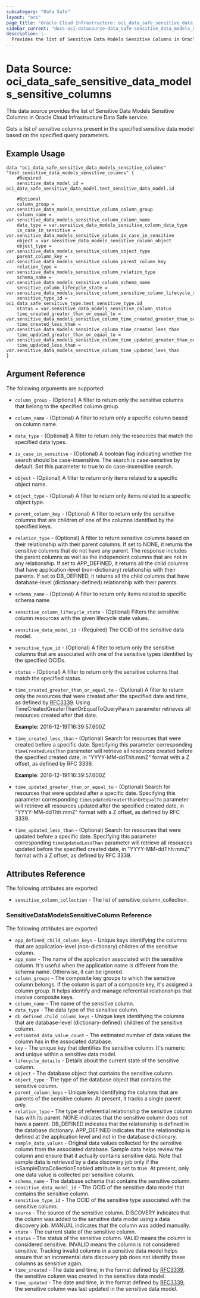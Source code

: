```yaml
---
subcategory: "Data Safe"
layout: "oci"
page_title: "Oracle Cloud Infrastructure: oci_data_safe_sensitive_data_models_sensitive_columns"
sidebar_current: "docs-oci-datasource-data_safe-sensitive_data_models_sensitive_columns"
description: |-
  Provides the list of Sensitive Data Models Sensitive Columns in Oracle Cloud Infrastructure Data Safe service
---
```


# Data Source: oci_data_safe_sensitive_data_models_sensitive_columns
This data source provides the list of Sensitive Data Models Sensitive Columns in Oracle Cloud Infrastructure Data Safe service.

Gets a list of sensitive columns present in the specified sensitive data model based on the specified query parameters.


## Example Usage

```hcl
data "oci_data_safe_sensitive_data_models_sensitive_columns" "test_sensitive_data_models_sensitive_columns" {
	#Required
	sensitive_data_model_id = oci_data_safe_sensitive_data_model.test_sensitive_data_model.id

	#Optional
	column_group = var.sensitive_data_models_sensitive_column_column_group
	column_name = var.sensitive_data_models_sensitive_column_column_name
	data_type = var.sensitive_data_models_sensitive_column_data_type
	is_case_in_sensitive = var.sensitive_data_models_sensitive_column_is_case_in_sensitive
	object = var.sensitive_data_models_sensitive_column_object
	object_type = var.sensitive_data_models_sensitive_column_object_type
	parent_column_key = var.sensitive_data_models_sensitive_column_parent_column_key
	relation_type = var.sensitive_data_models_sensitive_column_relation_type
	schema_name = var.sensitive_data_models_sensitive_column_schema_name
	sensitive_column_lifecycle_state = var.sensitive_data_models_sensitive_column_sensitive_column_lifecycle_state
	sensitive_type_id = oci_data_safe_sensitive_type.test_sensitive_type.id
	status = var.sensitive_data_models_sensitive_column_status
	time_created_greater_than_or_equal_to = var.sensitive_data_models_sensitive_column_time_created_greater_than_or_equal_to
	time_created_less_than = var.sensitive_data_models_sensitive_column_time_created_less_than
	time_updated_greater_than_or_equal_to = var.sensitive_data_models_sensitive_column_time_updated_greater_than_or_equal_to
	time_updated_less_than = var.sensitive_data_models_sensitive_column_time_updated_less_than
}
```

## Argument Reference

The following arguments are supported:

* `column_group` - (Optional) A filter to return only the sensitive columns that belong to the specified column group.
* `column_name` - (Optional) A filter to return only a specific column based on column name.
* `data_type` - (Optional) A filter to return only the resources that match the specified data types.
* `is_case_in_sensitive` - (Optional) A boolean flag indicating whether the search should be case-insensitive. The search is case-sensitive by default. Set this parameter to true to do case-insensitive search. 
* `object` - (Optional) A filter to return only items related to a specific object name.
* `object_type` - (Optional) A filter to return only items related to a specific object type.
* `parent_column_key` - (Optional) A filter to return only the sensitive columns that are children of one of the columns identified by the specified keys.
* `relation_type` - (Optional) A filter to return sensitive columns based on their relationship with their parent columns. If set to NONE, it returns the sensitive columns that do not have any parent. The response includes the parent columns as well as the independent columns that are not in any relationship. If set to APP_DEFINED, it returns all the child columns that have application-level (non-dictionary) relationship with their parents. If set to DB_DEFINED, it returns all the child columns that have database-level (dictionary-defined) relationship with their parents. 
* `schema_name` - (Optional) A filter to return only items related to specific schema name.
* `sensitive_column_lifecycle_state` - (Optional) Filters the sensitive column resources with the given lifecycle state values.
* `sensitive_data_model_id` - (Required) The OCID of the sensitive data model.
* `sensitive_type_id` - (Optional) A filter to return only the sensitive columns that are associated with one of the sensitive types identified by the specified OCIDs.
* `status` - (Optional) A filter to return only the sensitive columns that match the specified status.
* `time_created_greater_than_or_equal_to` - (Optional) A filter to return only the resources that were created after the specified date and time, as defined by [RFC3339](https://tools.ietf.org/html/rfc3339). Using TimeCreatedGreaterThanOrEqualToQueryParam parameter retrieves all resources created after that date.

	**Example:** 2016-12-19T16:39:57.600Z 
* `time_created_less_than` - (Optional) Search for resources that were created before a specific date. Specifying this parameter corresponding `timeCreatedLessThan` parameter will retrieve all resources created before the specified created date, in "YYYY-MM-ddThh:mmZ" format with a Z offset, as defined by RFC 3339.

	**Example:** 2016-12-19T16:39:57.600Z 
* `time_updated_greater_than_or_equal_to` - (Optional) Search for resources that were updated after a specific date. Specifying this parameter corresponding `timeUpdatedGreaterThanOrEqualTo` parameter will retrieve all resources updated after the specified created date, in "YYYY-MM-ddThh:mmZ" format with a Z offset, as defined by RFC 3339. 
* `time_updated_less_than` - (Optional) Search for resources that were updated before a specific date. Specifying this parameter corresponding `timeUpdatedLessThan` parameter will retrieve all resources updated before the specified created date, in "YYYY-MM-ddThh:mmZ" format with a Z offset, as defined by RFC 3339. 


## Attributes Reference

The following attributes are exported:

* `sensitive_column_collection` - The list of sensitive_column_collection.

### SensitiveDataModelsSensitiveColumn Reference

The following attributes are exported:

* `app_defined_child_column_keys` - Unique keys identifying the columns that are application-level (non-dictionary) children of the sensitive column.
* `app_name` - The name of the application associated with the sensitive column. It's useful when the application name is different from the schema name. Otherwise, it can be ignored. 
* `column_groups` - The composite key groups to which the sensitive column belongs. If the column is part of a composite key, it's assigned a column group. It helps identify and manage referential relationships that involve composite keys. 
* `column_name` - The name of the sensitive column.
* `data_type` - The data type of the sensitive column.
* `db_defined_child_column_keys` - Unique keys identifying the columns that are database-level (dictionary-defined) children of the sensitive column.
* `estimated_data_value_count` - The estimated number of data values the column has in the associated database.
* `key` - The unique key that identifies the sensitive column. It's numeric and unique within a sensitive data model.
* `lifecycle_details` - Details about the current state of the sensitive column.
* `object` - The database object that contains the sensitive column.
* `object_type` - The type of the database object that contains the sensitive column.
* `parent_column_keys` - Unique keys identifying the columns that are parents of the sensitive column. At present, it tracks a single parent only.
* `relation_type` - The type of referential relationship the sensitive column has with its parent. NONE indicates that the sensitive column does not have a parent. DB_DEFINED indicates that the relationship is defined in the database dictionary. APP_DEFINED indicates that the relationship is defined at the application level and not in the database dictionary. 
* `sample_data_values` - Original data values collected for the sensitive column from the associated database. Sample data helps review the column and ensure that it actually contains sensitive data. Note that sample data is retrieved by a data discovery job only if the isSampleDataCollectionEnabled attribute is set to true. At present, only one data value is collected per sensitive column. 
* `schema_name` - The database schema that contains the sensitive column.
* `sensitive_data_model_id` - The OCID of the sensitive data model that contains the sensitive column.
* `sensitive_type_id` - The OCID of the sensitive type associated with the sensitive column.
* `source` - The source of the sensitive column. DISCOVERY indicates that the column was added to the sensitive data model using a data discovery job. MANUAL indicates that the column was added manually. 
* `state` - The current state of the sensitive column.
* `status` - The status of the sensitive column. VALID means the column is considered sensitive. INVALID means the column is not considered sensitive. Tracking invalid columns in a sensitive data model helps ensure that an incremental data discovery job does not identify these columns as sensitive again. 
* `time_created` - The date and time, in the format defined by [RFC3339](https://tools.ietf.org/html/rfc3339), the sensitive column was created in the sensitive data model. 
* `time_updated` - The date and time, in the format defined by [RFC3339](https://tools.ietf.org/html/rfc3339), the sensitive column was last updated in the sensitive data model. 

